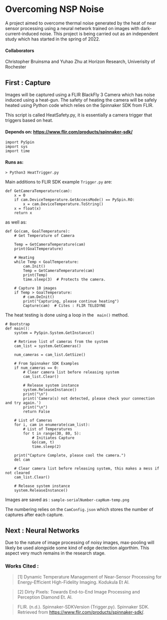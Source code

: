 # Overcoming NSP Noise
A project aimed to overcome thermal noise generated by the heat of near sensor processing using a neural network trained on images with dark-current-induced noise.
This project is being carried out as an independent study which has started in the spring of 2022. 

#### Collaborators
Christopher Bruinsma and Yuhao Zhu at Horizon Research, Univerisity of Rochester

## First : Capture
Images will be captured using a FLIR BlackFly 3 Camera which has noise induced using a heat-gun. The safety of heating the camera will be safely heated using Python code which relies on the Spinnaker SDK from FLIR.

This script is called HeatSafety.py, it is essentially a camera trigger that triggers based on heat. 
#### Depends on: https://www.flir.com/products/spinnaker-sdk/

```
import PySpin
import sys
import time
```

#### Runs as: 
```> Python3 HeatTrigger.py```

Main additions to FLIR SDK example ```Trigger.py``` are:

```
def GetCameraTemperature(cam):
    x = 0
    if cam.DeviceTemperature.GetAccessMode() == PySpin.RO:
        x = cam.DeviceTemperature.ToString()
    x = float(x)
    return x
```
as well as:
```
def Go(cam, GoalTemperature):
    # Get Temperature of Camera

    Temp = GetCameraTemperature(cam)
    print(GoalTemperature)

    # Heating
    while Temp < GoalTemperature:
        cam.Init()
        Temp = GetCameraTemperature(cam)
        print(Temp)
        time.sleep(3)  # Protects the camera.

    # Capture 10 images
    if Temp > GoalTemperature:
        # cam.DeInit()
        print("Capturing, please continue heating")
        Capture(cam)  # Cites : FLIR TELEDYNE
```

The heat testing is done using a loop in the ``` main()``` method. 

```
# Bootstrap
def main():
    system = PySpin.System.GetInstance()

    # Retrieve list of cameras from the system
    cam_list = system.GetCameras()

    num_cameras = cam_list.GetSize()

    # From Spinnaker SDK Examples
    if num_cameras == 0:
        # Clear camera list before releasing system
        cam_list.Clear()

        # Release system instance
        system.ReleaseInstance()
        print("\n")
        print('Camera(s) not detected, please check your connection and try again.')
        print("\n")
        return False

    # List of Cameras
    for i, cam in enumerate(cam_list):
        # List of Temperatures
        for t in range(30, 80, 5):
            # Initiates Capture
            Go(cam, t)
            time.sleep(2)

    print("Capture Complete, please cool the camera.")
    del cam

    # Clear camera list before releasing system, this makes a mess if not cleared
    cam_list.Clear()

    # Release system instance
    system.ReleaseInstance()
```
Images are saved as : ```sample-serialNumber-capNum-temp.png```

The numbering relies on the ```CamConfig.json``` which stores the number of captures after each capture. 


## Next : Neural Networks
Due to the nature of image processing of noisy images, max-pooling will likely be used alongside some kind of edge dectection algorthim. This aspect very much remains in the research stage. 



### Works Cited :
>[1] Dynamic Temperature Management of Near-Sensor Processing for Energy-Efficient High-Fidelity 
Imaging. Kodukula Et Al.

>[2] Dirty Pixels: Towards End-to-End Image Processing and Perception Diamond Et. Al.

>FLIR. (n.d.). Spinnaker-SDKVersion (Trigger.py). Spinnaker SDK. Retrieved from https://www.flir.com/products/spinnaker-sdk/. 
